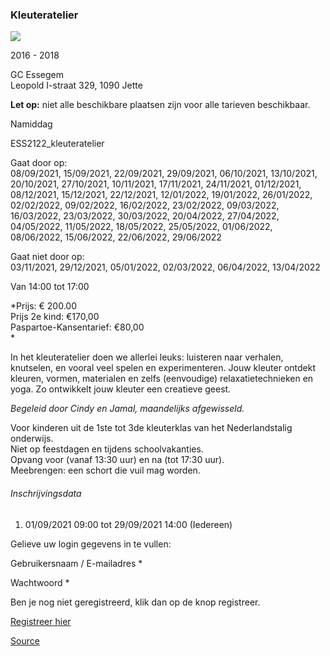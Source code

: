 ### Kleuteratelier

![](https://s3-eu-west-1.amazonaws.com/os-kwdo/prod/vgc/images/activity/5d0cca19b8751_kleuteratelier.jpg)

2016 - 2018

GC Essegem  
Leopold I-straat 329, 1090 Jette

**Let op:** niet alle beschikbare plaatsen zijn voor alle tarieven beschikbaar.

Namiddag

ESS2122\_kleuteratelier

Gaat door op:  
08/09/2021, 15/09/2021, 22/09/2021, 29/09/2021, 06/10/2021, 13/10/2021, 20/10/2021, 27/10/2021, 10/11/2021, 17/11/2021, 24/11/2021, 01/12/2021, 08/12/2021, 15/12/2021, 22/12/2021, 12/01/2022, 19/01/2022, 26/01/2022, 02/02/2022, 09/02/2022, 16/02/2022, 23/02/2022, 09/03/2022, 16/03/2022, 23/03/2022, 30/03/2022, 20/04/2022, 27/04/2022, 04/05/2022, 11/05/2022, 18/05/2022, 25/05/2022, 01/06/2022, 08/06/2022, 15/06/2022, 22/06/2022, 29/06/2022

Gaat niet door op:  
03/11/2021, 29/12/2021, 05/01/2022, 02/03/2022, 06/04/2022, 13/04/2022

Van 14:00 tot 17:00

*Prijs: € 200.00  
Prijs 2e kind: €170,00  
Paspartoe-Kansentarief: €80,00  
*

In het kleuteratelier doen we allerlei leuks: luisteren naar verhalen, knutselen, en vooral veel spelen en experimenteren. Jouw kleuter ontdekt kleuren, vormen, materialen en zelfs (eenvoudige) relaxatietechnieken en yoga. Zo ontwikkelt jouw kleuter een creatieve geest.  
  
*Begeleid door Cindy en Jamal, maandelijks afgewisseld.*  

Voor kinderen uit de 1ste tot 3de kleuterklas van het Nederlandstalig onderwijs.  
Niet op feestdagen en tijdens schoolvakanties.  
Opvang voor (vanaf 13:30 uur) en na (tot 17:30 uur).  
Meebrengen: een schort die vuil mag worden.  

###### Inschrijvingsdata

1.  01/09/2021 09:00 tot 29/09/2021 14:00 (Iedereen)

Gelieve uw login gegevens in te vullen:

Gebruikersnaam / E-mailadres \* 

Wachtwoord \* 

  

Ben je nog niet geregistreerd, klik dan op de knop registreer.

[Registreer hier](https://tickets.vgc.be/registration)

[Source](https://tickets.vgc.be/activity/subscribe/ESS2122_kleuteratelier)
